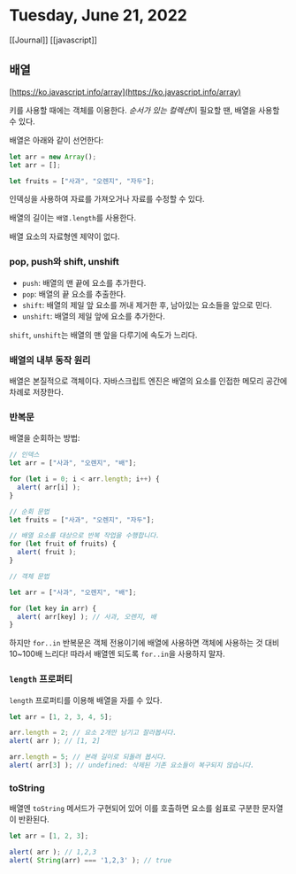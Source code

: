 # Tuesday, June 21, 2022

[[Journal]]
[[javascript]]

## 배열

[https://ko.javascript.info/array](https://ko.javascript.info/array)

키를 사용할 때에는 객체를 이용한다. *순서가 있는 컬렉션*이 필요할 땐, 배열을 사용할 수 있다.

배열은 아래와 같이 선언한다:

```js
let arr = new Array();
let arr = [];

let fruits = ["사과", "오렌지", "자두"];
```

인덱싱을 사용하여 자료를 가져오거나 자료를 수정할 수 있다.

배열의 길이는 `배열.length`를 사용한다.

배열 요소의 자료형엔 제약이 없다.

### pop, push와 shift, unshift

* `push`: 배열의 맨 끝에 요소를 추가한다.
* `pop`: 배열의 끝 요소를 추출한다.
* `shift`: 배열의 제일 앞 요소를 꺼내 제거한 후, 남아있는 요소들을 앞으로 민다.
* `unshift`: 배열의 제일 앞에 요소를 추가한다.

`shift`, `unshift`는 배열의 맨 앞을 다루기에 속도가 느리다.

### 배열의 내부 동작 원리

배열은 본질적으로 객체이다. 자바스크립트 엔진은 배열의 요소를 인접한 메모리 공간에 차례로 저장한다.

### 반복문

배열을 순회하는 방법:

```js
// 인덱스
let arr = ["사과", "오렌지", "배"];

for (let i = 0; i < arr.length; i++) {
  alert( arr[i] );
}

// 순회 문법
let fruits = ["사과", "오렌지", "자두"];

// 배열 요소를 대상으로 반복 작업을 수행합니다.
for (let fruit of fruits) {
  alert( fruit );
}

// 객체 문법

let arr = ["사과", "오렌지", "배"];

for (let key in arr) {
  alert( arr[key] ); // 사과, 오렌지, 배
}
```

하지만 `for..in` 반복문은 객체 전용이기에 배열에 사용하면 객체에 사용하는 것 대비 10~100배 느리다! 따라서 배열엔 되도록 `for..in`을 사용하지 말자.

### `length` 프로퍼티

`length` 프로퍼티를 이용해 배열을 자를 수 있다.

```js
let arr = [1, 2, 3, 4, 5];

arr.length = 2; // 요소 2개만 남기고 잘라봅시다.
alert( arr ); // [1, 2]

arr.length = 5; // 본래 길이로 되돌려 봅시다.
alert( arr[3] ); // undefined: 삭제된 기존 요소들이 복구되지 않습니다.
```

### toString

배열엔 `toString` 메서드가 구현되어 있어 이를 호출하면 요소를 쉼표로 구분한 문자열이 반환된다.

```js
let arr = [1, 2, 3];

alert( arr ); // 1,2,3
alert( String(arr) === '1,2,3' ); // true
```
